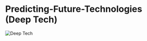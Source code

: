 # Predicting-Future-Technologies (Deep Tech)

![Deep Tech](https://jelvix.com/wp-content/uploads/2022/09/deep-tech-what-is-966x981.png)
